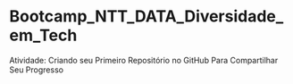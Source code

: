 # Bootcamp_NTT_DATA_Diversidade_em_Tech
Atividade: Criando seu Primeiro Repositório no GitHub Para Compartilhar Seu Progresso
